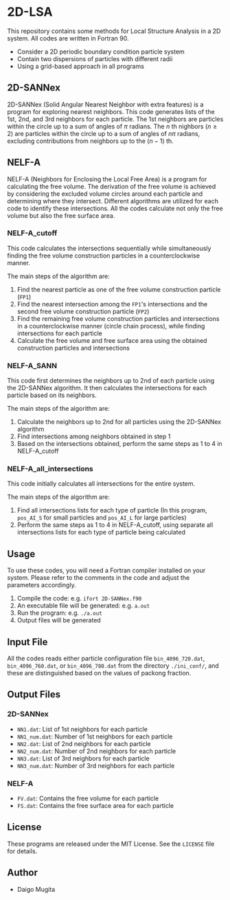 # 2D-LSA

This repository contains some methods for Local Structure Analysis in a 2D system. All codes are written in Fortran 90.

- Consider a 2D periodic boundary condition particle system
- Contain two dispersions of particles with different radii
- Using a grid-based approach in all programs

## 2D-SANNex

2D-SANNex (Solid Angular Nearest Neighbor with extra features) is a program for exploring nearest neighbors. This code generates lists of the 1st, 2nd, and 3rd neighbors for each particle. The 1st neighbors are particles within the circle up to a sum of angles of $\pi$ radians. The $n$ th nighbors ($n \geq 2$) are particles within the circle up to a sum of angles of $nπ$ radians, excluding contributions from neighbors up to the $(n-1)$ th. 

## NELF-A
NELF-A (Neighbors for Enclosing the Local Free Area) is a program for calculating the free volume. The derivation of the free volume is achieved by considering the excluded volume circles around each particle and determining where they intersect. Different algorithms are utilized for each code to identify these intersections. All the codes calculate not only the free volume but also the free surface area.

### NELF-A_cutoff
This code calculates the intersections sequentially while simultaneously finding the free volume construction particles in a counterclockwise manner.

The main steps of the algorithm are:
1. Find the nearest particle as one of the free volume construction particle (`FP1`)
2. Find the nearest intersection among the `FP1`'s intersections and the second free volume construction particle (`FP2`)
3. Find the remaining free volume construction particles and intersections in a counterclockwise manner (circle chain process), while finding intersections for each particle
4. Calculate the free volume and free surface area using the obtained construction particles and intersections

### NELF-A_SANN
This code first determines the neighbors up to 2nd of each particle using the 2D-SANNex algorithm. It then calculates the intersections for each particle based on its neighbors.

The main steps of the algorithm are:
1. Calculate the neighbors up to 2nd for all particles using the 2D-SANNex algorithm
2. Find intersections among neighbors obtained in step 1
3. Based on the intersections obtained, perform the same steps as 1 to 4 in NELF-A_cutoff

### NELF-A_all_intersections
This code initially calculates all intersections for the entire system.

The main steps of the algorithm are:
1. Find all intersections lists for each type of particle (In this program, `pos_AI_S` for small particles and `pos_AI_L` for large particles)
2. Perform the same steps as 1 to 4 in NELF-A_cutoff, using separate all intersections lists for each type of particle being calculated

## Usage

To use these codes, you will need a Fortran compiler installed on your system. Please refer to the comments in the code and adjust the parameters accordingly.

1. Compile the code: e.g. `ifort 2D-SANNex.f90`
2. An executable file will be generated: e.g. `a.out`
3. Run the program: e.g. `./a.out`
4. Output files will be generated

## Input File

All the codes reads either particle configuration  file `bin_4096_720.dat`, `bin_4096_760.dat`, or `bin_4096_780.dat` from the directory `./ini_conf/`, and these are distinguished based on the values of packong fraction.

## Output Files

### 2D-SANNex

- `NN1.dat`: List of 1st neighbors for each particle
- `NN1_num.dat`: Number of 1st neighbors for each particle
- `NN2.dat`: List of 2nd neighbors for each particle
- `NN2_num.dat`: Number of 2nd neighbors for each particle
- `NN3.dat`: List of 3rd neighbors for each particle
- `NN3_num.dat`: Number of 3rd neighbors for each particle

### NELF-A

- `FV.dat`: Contains the free volume for each particle
- `FS.dat`: Contains the free surface area for each particle

## License

These programs are released under the MIT License. See the `LICENSE` file for details.

## Author

- Daigo Mugita